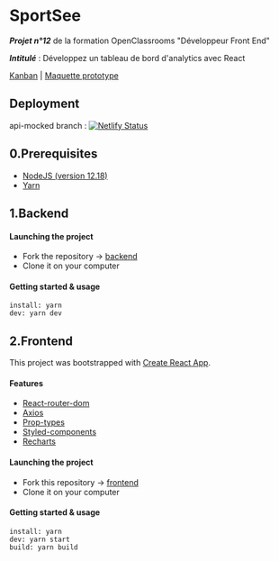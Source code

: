 # SportSee

***Projet n°12*** de la formation OpenClassrooms "Développeur Front End"

***Intitulé*** : Développez un tableau de bord d'analytics avec React

[Kanban](https://www.notion.so/Tableau-de-bord-SportSee-6686aa4b5f44417881a4884c9af5669e)  | 
[Maquette prototype](https://www.figma.com/file/BMomGVZqLZb811mDMShpLu/UI-design-Sportify-FR)

## Deployment
api-mocked branch :
[![Netlify Status](https://api.netlify.com/api/v1/badges/4198176e-f40e-4838-9755-9fd9d0f2c457/deploy-status)](https://app.netlify.com/sites/maxime-robil-lepretre-p12-oc/deploys)

## 0.Prerequisites
- [NodeJS (version 12.18)](https://nodejs.org/en/)
- [Yarn](https://yarnpkg.com/)


## 1.Backend

#### Launching the project
- Fork the repository -> [backend](https://github.com/OpenClassrooms-Student-Center/P9-front-end-dashboard)
- Clone it on your computer
#### Getting started & usage
`install: yarn`<br>
`dev: yarn dev`


## 2.Frontend
This project was bootstrapped with [Create React App](https://create-react-app.dev/).

#### Features
- [React-router-dom](https://reactrouter.com/web/guides/quick-start)
- [Axios](https://axios-http.com/docs/example)
- [Prop-types](https://fr.reactjs.org/docs/typechecking-with-proptypes.html)
- [Styled-components](https://styled-components.com/docs)
- [Recharts](https://recharts.org/en-US/)

#### Launching the project
- Fork this repository -> [frontend](https://github.com/maxime-rl/maxime-robil-lepretre_12_06092021)
- Clone it on your computer
#### Getting started & usage
`install: yarn`<br>
`dev: yarn start`<br>
`build: yarn build`
